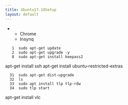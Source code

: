 ```yaml
---
title: Ubuntu17.10Setup
layout: default
---
```


-   -   Chrome
    -   Insynq

`   1  sudo apt-get update`  
`   2  sudo apt-get upgrade -y`  
`   8  sudo apt-get install keepass2`

apt-get install ssh apt-get install ubuntu-restricted-extras

`  31  sudo apt-get dist-upgrade`  
`  32  ls`  
`  33  sudo apt install tlp tlp-rdw`  
`  34  sudo tlp start`

apt-get install vlc
